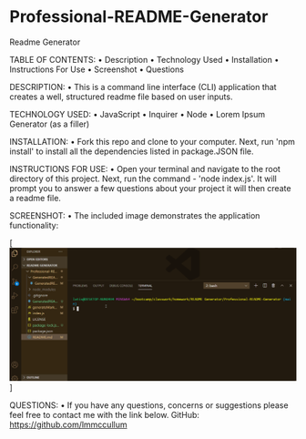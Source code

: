 # Professional-README-Generator

Readme Generator

TABLE OF CONTENTS:
• Description
• Technology Used
• Installation
• Instructions For Use
• Screenshot
• Questions

DESCRIPTION:
• This is a command line interface (CLI) application that creates a well, structured readme file based on user inputs.

TECHNOLOGY USED:
• JavaScript
• Inquirer
• Node
• Lorem Ipsum Generator (as a filler)

INSTALLATION:
• Fork this repo and clone to your computer. Next, run 'npm install' to install all the dependencies listed in package.JSON file.

INSTRUCTIONS FOR USE:
• Open your terminal and navigate to the root directory of this project. Next, run the command - 'node index.js'. It will prompt you to answer a few questions about your project it will then create a readme file.

SCREENSHOT:
• The included image demonstrates the application functionality:

[![Demonstrative Video](homework9_screen_capture.gif)]

QUESTIONS:
• If you have any questions, concerns or suggestions please feel free to contact me with the link below.
GitHub: https://github.com/lmmccullum
